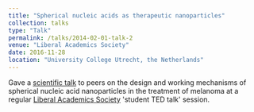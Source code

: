 ```yaml
---
title: "Spherical nucleic acids as therapeutic nanoparticles"
collection: talks
type: "Talk"
permalink: /talks/2014-02-01-talk-2
venue: "Liberal Academics Society"
date: 2016-11-28
location: "University College Utrecht, the Netherlands"
---
```


Gave a [scientific talk](https://www.facebook.com/lasutrecht/photos/pb.100064872450966.-2207520000./890410964394290/?type=3&locale=de_DE) to peers on the design and working mechanisms of spherical nucleic acid nanoparticles in the treatment of melanoma at a regular [Liberal Academics Society](https://www.facebook.com/lasutrecht/photos?locale=de_DE) 'student TED talk' session.
